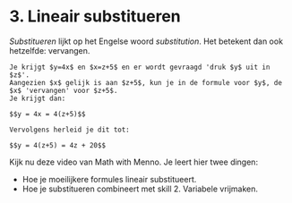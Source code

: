 # 3. Lineair substitueren

_Substitueren_ lijkt op het Engelse woord _substitution_. Het betekent dan ook hetzelfde: vervangen. 

```{note} Een simpel voorbeeld:
Je krijgt $y=4x$ en $x=z+5$ en er wordt gevraagd 'druk $y$ uit in $z$'.  
Aangezien $x$ gelijk is aan $z+5$, kun je in de formule voor $y$, de $x$ 'vervangen' voor $z+5$.  
Je krijgt dan:

$$y = 4x = 4(z+5)$$

Vervolgens herleid je dit tot:

$$y = 4(z+5) = 4z + 20$$

```
Kijk nu deze video van Math with Menno. Je leert hier twee dingen:

- Hoe je moeilijkere formules lineair substitueert.
- Hoe je substitueren combineert met skill 2. Variabele vrijmaken.

```{iframe} https://www.youtube.com/embed/JMsf_D0Hbn4?si=iI9YLXnzvbvhso8f
```
